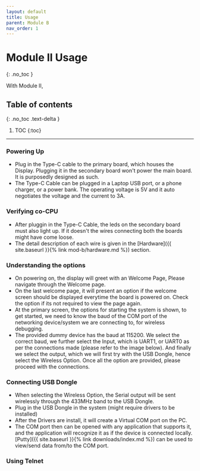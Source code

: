 ```yaml
---
layout: default
title: Usage
parent: Module B
nav_order: 1
---
```


# Module II Usage
{: .no_toc }

With Module II, 

## Table of contents
{: .no_toc .text-delta }

1. TOC
{:toc}

---

### Powering Up

- Plug in the Type-C cable to the primary board, which houses the Display. Plugging it in the secondary board won't power the main board. It is purposedly designed as such.
- The Type-C Cable can be plugged in a Laptop USB port, or a phone charger, or a power bank.
The operating voltage is 5V and it auto negotiates the voltage and the current to 3A.

### Verifying co-CPU

- After pluggin in the Type-C Cable, the leds on the secondary board must also light up. If it doesn't the wires connecting both the boards might have come loose.
- The detail description of each wire is given in the [Hardware]({{ site.baseurl }}{% link mod-b/hardware.md %}) section.

### Understanding the options

- On powering on, the display will greet with an Welcome Page, Please navigate through the Welcome page.
- On the last welcome page, it will present an option if the welcome screen should be displayed everytime the board is powered on. Check the option if its not required to view the page again.
- At the primary screen, the options for starting the system is shown, to get started, we need to know the baud of the COM port of the networking device/system we are connecting to, for wireless debugging. 
- The provided dummy device has the baud at 115200. We select the correct baud, we further select the Input, which is UART1, or UART0 as per the connections made (please refer to the image below). And finally we select the output, which we will first try with the USB Dongle, hence select the Wireless Option. Once all the option are provided, please proceed with the connections.

### Connecting USB Dongle

- When selecting the Wireless Option, the Serial output will be sent wirelessly through the 433MHz band to the USB Dongle.
- Plug in the USB Dongle in the system (might require drivers to be installed)
- After the Drivers are install, it will create a Virtual COM port on the PC.
- The COM port then can be opened with any application that supports it, and the application will recognize it as if the device is connected locally. [Putty]({{ site.baseurl }}{% link downloads/index.md %}) can be used to view/send data from/to the COM port. 

### Using Telnet